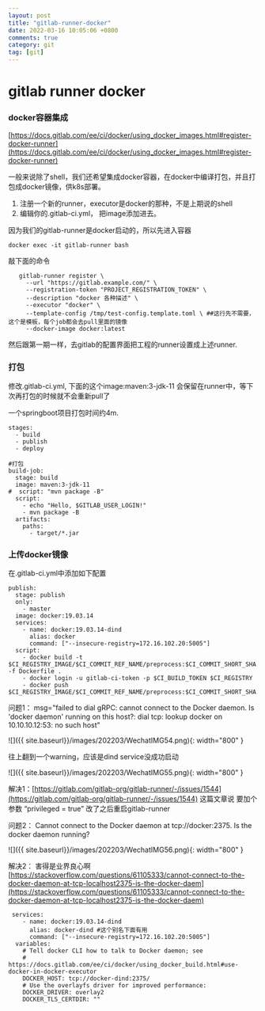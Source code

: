 ```yaml
---
layout: post
title: "gitlab-runner-docker"
date: 2022-03-16 10:05:06 +0800
comments: true
category: git
tag: [git]
---
```




#  gitlab runner docker

### docker容器集成

[https://docs.gitlab.com/ee/ci/docker/using_docker_images.html#register-docker-runner](https://docs.gitlab.com/ee/ci/docker/using_docker_images.html#register-docker-runner)

一般来说除了shell，我们还希望集成docker容器，在docker中编译打包，并且打包成docker镜像，供k8s部署。



1. 注册一个新的runner，executor是docker的那种，不是上期说的shell
2. 编辑你的.gitlab-ci.yml， 把image添加进去。





因为我们的gitlab-runner是docker启动的，所以先进入容器

```
docker exec -it gitlab-runner bash
```

敲下面的命令

```
   gitlab-runner register \
     --url "https://gitlab.example.com/" \
     --registration-token "PROJECT_REGISTRATION_TOKEN" \
     --description "docker 各种描述" \
     --executor "docker" \
     --template-config /tmp/test-config.template.toml \ ##这行先不需要，这个是模板，每个job都会去pull里面的镜像
     --docker-image docker:latest
```


然后跟第一期一样，去gitlab的配置界面把工程的runner设置成上述runner.



### 打包

修改.gitlab-ci.yml, 下面的这个image:maven:3-jdk-11 会保留在runner中，等下次再打包的时候就不会重新pull了

一个springboot项目打包时间约4m.

```
stages:
  - build
  - publish
  - deploy

#打包
build-job:
  stage: build
  image: maven:3-jdk-11
#  script: "mvn package -B"
  script:
    - echo "Hello, $GITLAB_USER_LOGIN!"
    - mvn package -B
  artifacts:
    paths:
      - target/*.jar
```





### 上传docker镜像



在.gitlab-ci.yml中添加如下配置

```
publish:
  stage: publish
  only:
    - master
  image: docker:19.03.14
  services:
    - name: docker:19.03.14-dind
      alias: docker
      command: ["--insecure-registry=172.16.102.20:5005"]
  script:
    - docker build -t $CI_REGISTRY_IMAGE/$CI_COMMIT_REF_NAME/preprocess:$CI_COMMIT_SHORT_SHA -f Dockerfile .
    - docker login -u gitlab-ci-token -p $CI_BUILD_TOKEN $CI_REGISTRY
    - docker push $CI_REGISTRY_IMAGE/$CI_COMMIT_REF_NAME/preprocess:$CI_COMMIT_SHORT_SHA

```

问题1：  msg="failed to dial gRPC: cannot connect to the Docker daemon. Is 'docker daemon' running on this host?: dial tcp: lookup docker on 10.10.10.12:53: no such host"

![]({{ site.baseurl}}/images/202203/WechatIMG54.png){: width="800" }

往上翻到一个warning，应该是dind service没成功启动

![]({{ site.baseurl}}/images/202203/WechatIMG55.png){: width="800" }

解决1：[https://gitlab.com/gitlab-org/gitlab-runner/-/issues/1544](https://gitlab.com/gitlab-org/gitlab-runner/-/issues/1544) 这篇文章说 要加个参数 “privileged = true” 改了之后重启gitlab-runner


问题2： Cannot connect to the Docker daemon at tcp://docker:2375. Is the docker daemon running?

![]({{ site.baseurl}}/images/202203/WechatIMG56.png){: width="800" }

解决2： 害得是业界良心啊 [https://stackoverflow.com/questions/61105333/cannot-connect-to-the-docker-daemon-at-tcp-localhost2375-is-the-docker-daem](https://stackoverflow.com/questions/61105333/cannot-connect-to-the-docker-daemon-at-tcp-localhost2375-is-the-docker-daem)

```
 services:
    - name: docker:19.03.14-dind
      alias: docker-dind #这个别名下面有用
      command: ["--insecure-registry=172.16.102.20:5005"]
  variables:
    # Tell docker CLI how to talk to Docker daemon; see
    # https://docs.gitlab.com/ee/ci/docker/using_docker_build.html#use-docker-in-docker-executor
    DOCKER_HOST: tcp://docker-dind:2375/
    # Use the overlayfs driver for improved performance:
    DOCKER_DRIVER: overlay2
    DOCKER_TLS_CERTDIR: ""
```